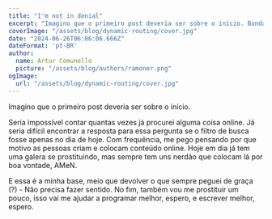 ```yaml
---
title: "I'm not in denial"
excerpt: "Imagino que o primeiro post deveria ser sobre o início. Bunda e droga bunda e droga"
coverImage: "/assets/blog/dynamic-routing/cover.jpg"
date: "2024-06-26T06:06:06.666Z"
dateFormat: 'pt-BR'
author:
  name: Artur Comunello
  picture: "/assets/blog/authors/ramoner.png"
ogImage:
  url: "/assets/blog/dynamic-routing/cover.jpg"
---
```


Imagino que o primeiro post deveria ser sobre o início.  

Seria impossível contar quantas vezes já procurei alguma coisa online. Já seria difícil encontrar a resposta para essa pergunta se o filtro de busca fosse apenas no dia de hoje. Com frequência, me pego pensando por que motivo as pessoas criam e colocam conteúdo online. Hoje em dia já tem uma galera se prostituindo, mas sempre tem uns nerdão que colocam lá por boa vontade, AMeN. 

E essa é a minha base, meio que devolver o que sempre peguei de graça (?) - Não precisa fazer sentido. No fim, também vou me prostituir um pouco, isso vai me ajudar a programar melhor, espero, e escrever melhor, espero. 